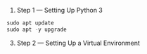 1. Step 1 — Setting Up Python 3
```python
sudo apt update
sudo apt -y upgrade
````
3. Step 2 — Setting Up a Virtual Environment
